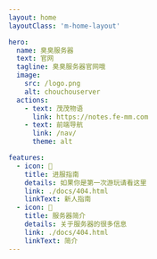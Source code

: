 ```yaml
---
layout: home
layoutClass: 'm-home-layout'

hero:
  name: 臭臭服务器
  text: 官网
  tagline: 臭臭服务器官网哦
  image:
    src: /logo.png
    alt: chouchouserver
  actions:
    - text: 茂茂物语
      link: https://notes.fe-mm.com
    - text: 前端导航
      link: /nav/
      theme: alt

features:
  - icon: 📖
    title: 进服指南
    details: 如果你是第一次游玩请看这里
    link: ./docs/404.html
    linkText: 新人指南
  - icon: 📘
    title: 服务器简介
    details: 关于服务器的很多信息
    link: ./docs/404.html
    linkText: 简介
---
```


<style>
/*爱的魔力转圈圈*/
.m-home-layout .image-src:hover {
  transform: translate(-50%, -50%) rotate(666turn);
  transition: transform 59s 1s cubic-bezier(0.3, 0, 0.8, 1);
}

.m-home-layout .details small {
  opacity: 0.8;
}

.m-home-layout .bottom-small {
  display: block;
  margin-top: 2em;
  text-align: right;
}
</style>
